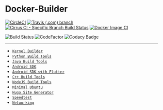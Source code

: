 # Docker-Builder

[![CircleCI](https://circleci.com/gh/crazyuploader/Docker-Builder/tree/master.svg?style=svg)](https://circleci.com/gh/crazyuploader/Docker-Builder/tree/master)
[![Travis (.com) branch](https://img.shields.io/travis/com/crazyuploader/Docker-Builder/master?label=Travis%20Master%20CI%20Branch)](https://travis-ci.com/crazyuploader/Docker-Builder)
[![Cirrus CI - Specific Branch Build Status](https://img.shields.io/cirrus/github/crazyuploader/Docker-Builder/master?label=Cirrus%20Master%20CI%20Branch)](https://cirrus-ci.com/github/crazyuploader/Docker-Builder)
[![Docker Image CI](https://github.com/crazyuploader/Docker-Builder/workflows/Docker%20Image%20CI/badge.svg)](https://github.com/crazyuploader/Docker-Builder/actions)

[![Build Status](https://crazyuploader.semaphoreci.com/badges/Docker-Builder.svg)](https://crazyuploader.semaphoreci.com/projects/Docker-Builder)
[![CodeFactor](https://www.codefactor.io/repository/github/crazyuploader/docker-builder/badge/master)](https://www.codefactor.io/repository/github/crazyuploader/docker-builder/overview/master)
[![Codacy Badge](https://app.codacy.com/project/badge/Grade/17fa9f267ca748ca841ab338644d2086)](https://www.codacy.com/gh/crazyuploader/Docker-Builder/dashboard?utm_source=github.com&amp;utm_medium=referral&amp;utm_content=crazyuploader/Docker-Builder&amp;utm_campaign=Badge_Grade)

---

- [`Kernel Builder`](kernel_build/Dockerfile)
- [`Python Build Tools`](python_build_tools/Dockerfile)
- [`Java Build Tools`](java_build_tools/Dockerfile)
- [`Android SDK`](android_sdk/Dockerfile)
- [`Android SDK with Flutter`](android_sdk_flutter/Dockerfile)
- [`C++ Build Tools`](cpp_build_tools/Dockerfile)
- [`NodeJS Build Tools`](node_build_tools/Dockerfile)
- [`Minimal Ubuntu`](minimal_ubuntu/Dockerfile)
- [`Hugo Site Generator`](hugo/Dockerfile)
- [`Speedtest`](speedtest/Dockerfile)
- [`Networking`](networking/Dockerfile)
